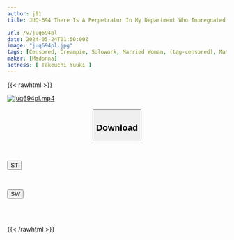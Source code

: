 ```yaml
---
author: j91
title: JUQ-694 There Is A Perpetrator In My Department Who Impregnated My Recently Transferred Female Boss. Yuki Takeuchi

url: /v/juq694pl
date: 2024-05-24T01:50:00Z
image: "juq694pl.jpg"
tags: [Censored, Creampie, Solowork, Married Woman, (tag-censored), Mature Woman, Female Boss	]
maker: [Madonna]
actress: [ Takeuchi Yuuki ]
---
```



{{< rawhtml >}}

<div class="video" data-videoid="XWRLYjB9mVCD4Rb">
    <a href="javascript:;">
        <img src="/v/juq694pl/juq694pl.jpg" width="WIDTH" height="HEIGHT" alt="juq694pl.mp4" loading="lazy">
    </a>
</div>

<script type="text/javascript" src="https://j91.asia/asset/on-demand-st.js"></script>

<br>
  <link rel="stylesheet" href="https://j91.asia/asset/bs5.css">
  
  <center>
  <button class="btn btn-primary" type="button" data-bs-toggle="collapse" data-bs-target=".multi-collapse" aria-expanded="false" aria-controls="multiCollapseExample1 multiCollapseExample2"><h2>Download</h2></button></center>
</p>
<div class="row">
  <div class="col">
    <div class="collapse multi-collapse" id="multiCollapseExample1">
      <div class="card card-body">
	      	      <br>
<div class="buttons">  
<p><a href="/v/juq694pl/st.html" target="_blank"><button class="btn-hover color-3"><i class="fa fa-download"></i> ST</button></a></p></div>
    </div>
  </div>
</div>
  <div class="col">
    <div class="collapse multi-collapse" id="multiCollapseExample2">
      <div class="card card-body">
	      <br>
<div class="buttons">
<p><a href="/v/juq694pl/sw.html" target="_blank"><button class="btn-hover color-2"><i class="fa fa-download"></i> SW</button></a></p></div>
<br><br>
      </div>
    </div>
  </div>
</div>

{{< /rawhtml >}}